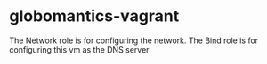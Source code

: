 # globomantics-vagrant

The Network role is for configuring the network.
The Bind role is for configuring this vm as the DNS server
